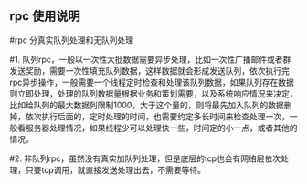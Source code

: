 ## rpc 使用说明

#rpc 分真实队列处理和无队列处理

#1. 队列rpc，一般以一次性大批数据需要异步处理，比如一次性广播邮件或者群发送奖励，需要一次性填充队列数据，这样数据就会形成发送队列，依次执行完rpc异步操作，一般需要一个线程定时检查和处理该队列数据，如果队列存在数据则立即处理，处理的队列数据量根据业务和策划需要，以及系统响应情况来决定，比如给队列的最大数据列限制1000，大于这个量的，则将最先加入队列的数据删掉，依次执行后面的，定时处理的时间，也需要约定多长时间来检查处理一次，一般看服务器处理情况，如果线程少可以处理快一些，时间定的小一点，或者其他的情况。

#2. 非队列rpc，虽然没有真实加队列处理，但是底层的tcp也会有网络层依次处理，只要tcp调用，就直接发送处理出去，不需要等待。




